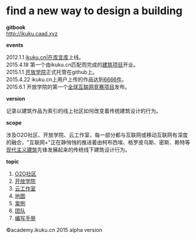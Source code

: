 find a new way to design a building 
========

**gitbook**  
http://ikuku.caad.xyz

**events**  

2012.1.1 [ikuku.cn|在库言库](http://www.ikuku.cn)上线。    
2015.4.18 第一个由ikuku.cn匹配而完成的[建筑项目](http://www.ikuku.cn/user/16943)开业。   
2015.1.1 [开放学院](http://academy.ikuku.cn)正式托管在github上。  
2015.4.22 ikuku.cn上用户上传的作品达到[6666件](http://www.ikuku.cn/project)。     
2015.6.1 开放学院的第一个[全球互联网竞赛项目](http://www.ikuku.cn/competition)发布。


**version**   

记录以建筑作品为索引的线上社区如何改变着传统建筑设计的行为。

**scope**    

涉及O2O社区、开放学院、云工作室，每一部分都与互联网或移动互联网有深度的融合，"互联网+"正在静悄悄的推进着由柯布西埃、格罗皮乌斯、密斯、赖特等[现代主义建筑](https://en.wikipedia.org/wiki/Modern_architecture)先锋发展起来的传统线下建筑设计行为。


**topic**  

1. [O2O社区](o2o_sn.md)  
2. [开放学院](academy.md)   
3. [云工作室](studio.md)     
5. [地图](http://www.ikuku.cn/map.php)  
6. [案例](cases.md)
7. [团队](team.md)  
8. [编写手册](guide.md)


&copy;academy.ikuku.cn 2015 alpha version 
 
